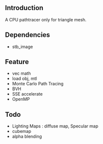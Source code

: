 ## Introduction
A CPU pathtracer only for triangle mesh.

## Dependencies
* stb_image

## Feature
* vec math
* load obj, mtl
* Monte Carlo Path Tracing
* BVH
* SSE accelerate
* OpenMP

## Todo
* Lighting Maps : diffuse map, Specular map
* cubemap
* alpha blending



